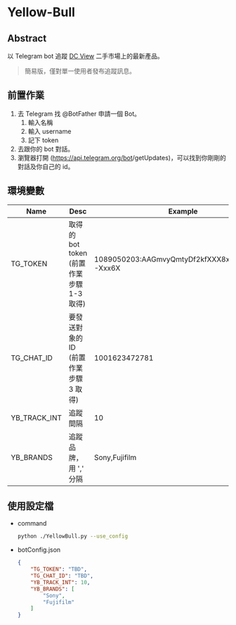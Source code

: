 # Yellow-Bull

## Abstract
以 Telegram bot 追蹤 [DC View](http://market.dcview.com/) 二手市場上的最新產品。
> 簡易版，僅對單一使用者發布追蹤訊息。

## 前置作業
1. 去 Telegram 找 @BotFather 申請一個 Bot。
    1. 輸入名稱
    2. 輸入 username
    3. 記下 token
2. 去跟你的 bot 對話。
3. 瀏覽器打開 (https://api.telegram.org/bot<Your bot token>/getUpdates)，可以找到你剛剛的對話及你自己的 id。

## 環境變數
| Name         | Desc                                      | Example                                        |
| ------------ | ----------------------------------------- | ---------------------------------------------- |
| TG_TOKEN     | 取得的 bot token  (前置作業步驟 1-3 取得) | 1089050203:AAGmvyQmtyDf2kfXXX8xXXxxx_23X-Xxx6X |
| TG_CHAT_ID   | 要發送對象的 ID (前置作業步驟 3 取得)     | 1001623472781                                  |
| YB_TRACK_INT | 追蹤間隔                                  | 10                                             |
| YB_BRANDS    | 追蹤品牌，用 ',' 分隔                     | Sony,Fujifilm                                  |

## 使用設定檔
* command
    ```bash
    python ./YellowBull.py --use_config
    ```
* botConfig.json
    ```json
    {
        "TG_TOKEN": "TBD",
        "TG_CHAT_ID": "TBD",
        "YB_TRACK_INT": 10,
        "YB_BRANDS": [
            "Sony",
            "Fujifilm"
        ]
    }
    ```
